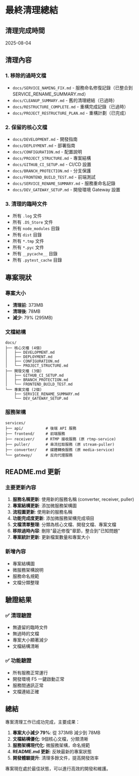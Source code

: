 # 最終清理總結

## 清理完成時間
2025-08-04

## 清理內容

### 1. 移除的過時文檔
- `docs/SERVICE_NAMING_FIX.md` - 服務命名修復記錄（已整合到 SERVICE_RENAME_SUMMARY.md）
- `docs/CLEANUP_SUMMARY.md` - 舊的清理總結（已過時）
- `docs/RESTRUCTURE_COMPLETE.md` - 重構完成記錄（已過時）
- `docs/PROJECT_RESTRUCTURE_PLAN.md` - 重構計劃（已完成）

### 2. 保留的核心文檔
- `docs/DEVELOPMENT.md` - 開發指南
- `docs/DEPLOYMENT.md` - 部署指南
- `docs/CONFIGURATION.md` - 配置說明
- `docs/PROJECT_STRUCTURE.md` - 專案結構
- `docs/GITHUB_CI_SETUP.md` - CI/CD 設置
- `docs/BRANCH_PROTECTION.md` - 分支保護
- `docs/FRONTEND_BUILD_TEST.md` - 前端測試
- `docs/SERVICE_RENAME_SUMMARY.md` - 服務重命名記錄
- `docs/DEV_GATEWAY_SETUP.md` - 開發環境 Gateway 設置

### 3. 清理的臨時文件
- 所有 `.log` 文件
- 所有 `.DS_Store` 文件
- 所有 `node_modules` 目錄
- 所有 `dist` 目錄
- 所有 `*.tmp` 文件
- 所有 `*.pyc` 文件
- 所有 `__pycache__` 目錄
- 所有 `.pytest_cache` 目錄

## 專案現狀

### 專案大小
- **清理前**: 373MB
- **清理後**: 78MB
- **減少**: 79% (295MB)

### 文檔結構
```
docs/
├── 核心文檔 (4個)
│   ├── DEVELOPMENT.md
│   ├── DEPLOYMENT.md
│   ├── CONFIGURATION.md
│   └── PROJECT_STRUCTURE.md
├── 開發文檔 (3個)
│   ├── GITHUB_CI_SETUP.md
│   ├── BRANCH_PROTECTION.md
│   └── FRONTEND_BUILD_TEST.md
└── 專案文檔 (2個)
    ├── SERVICE_RENAME_SUMMARY.md
    └── DEV_GATEWAY_SETUP.md
```

### 服務架構
```
services/
├── api/          # 後端 API 服務
├── frontend/     # 前端服務
├── receiver/     # RTMP 接收服務 (原 rtmp-service)
├── puller/       # 串流拉取服務 (原 stream-puller)
├── converter/    # 媒體轉換服務 (原 media-service)
└── gateway/      # 反向代理服務
```

## README.md 更新

### 主要更新內容
1. **服務名稱更新**: 使用新的服務名稱 (converter, receiver, puller)
2. **專案結構更新**: 添加微服務架構圖
3. **流程圖更新**: 使用新的服務名稱
4. **功能完成度更新**: 添加微服務架構完成項目
5. **文檔清單整理**: 分類為核心文檔、開發文檔、專案文檔
6. **移除過時內容**: 刪除"最近修復"章節，整合到"已知問題"
7. **專案統計更新**: 更新檔案數量和專案大小

### 新增內容
- 專案結構圖
- 微服務架構說明
- 服務命名規範
- 文檔分類整理

## 驗證結果

### ✅ 清理驗證
- 無遺留的臨時文件
- 無過時的文檔
- 專案大小顯著減少
- 文檔結構清晰

### ✅ 功能驗證
- 所有服務正常運行
- 開發環境 F5 一鍵啟動正常
- 服務間通訊正常
- 文檔連結正確

## 總結

專案清理工作已成功完成，主要成果：

1. **專案大小減少 79%**: 從 373MB 減少到 78MB
2. **文檔結構優化**: 9個核心文檔，分類清晰
3. **服務架構現代化**: 微服務架構，命名規範
4. **README.md 更新**: 反映最新的專案狀態
5. **開發體驗提升**: 清理多餘文件，提高開發效率

專案現在處於最佳狀態，可以進行高效的開發和維護。 